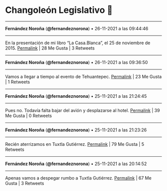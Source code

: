 # Changoleón Legislativo 🙈
*****
**Fernández Noroña** (**@fernandeznorona**) • 26-11-2021 a las 09:44:46
*****
En la presentación de mi libro “La Casa.Blanca”, el 25 de noviembre de 2015.
[Permalink](https://twitter.com/fernandeznorona/status/1464289038278574087) | 28 Me Gusta | 3 Retweets
*****
**Fernández Noroña** (**@fernandeznorona**) • 26-11-2021 a las 09:36:50
*****
Vamos a llegar a tiempo al evento de Tehuantepec.
[Permalink](https://twitter.com/fernandeznorona/status/1464287039478808582) | 23 Me Gusta | 1 Retweets
*****
**Fernández Noroña** (**@fernandeznorona**) • 25-11-2021 a las 21:24:45
*****
Pues no. Todavía falta bajar del avión y desplazarse al hotel.
[Permalink](https://twitter.com/fernandeznorona/status/1464102804755296256) | 39 Me Gusta | 0 Retweets
*****
**Fernández Noroña** (**@fernandeznorona**) • 25-11-2021 a las 21:23:26
*****
Recién aterrizamos en Tuxtla Gutiérrez.
[Permalink](https://twitter.com/fernandeznorona/status/1464102477062627332) | 79 Me Gusta | 5 Retweets
*****
**Fernández Noroña** (**@fernandeznorona**) • 25-11-2021 a las 20:14:52
*****
Apenas vamos a despegar rumbo a Tuxtla Gutiérrez.
[Permalink](https://twitter.com/fernandeznorona/status/1464085220496396289) | 67 Me Gusta | 3 Retweets